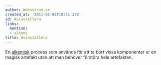```yaml
---
author: Wahnstrom.se
created_at: '2011-01-05T18:41:38Z'
id: Avinstallera
links:
  mention:
  - alkemi
title: Avinstallera
---
```


En [alkemisk] process som används för att ta bort vissa komponenter ur en magisk artefakt utan att
man behöver förstöra hela artefakten.

  [alkemisk]: alkemi